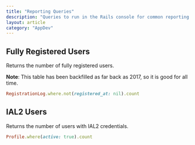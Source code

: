 ```yaml
---
title: "Reporting Queries"
description: "Queries to run in the Rails console for common reporting questions"
layout: article
category: "AppDev"
---
```


## Fully Registered Users

Returns the number of fully registered users.

**Note**: This table has been backfilled as far back as 2017, so it is good for all time.

```ruby
RegistrationLog.where.not(registered_at: nil).count
```

## IAL2 Users

Returns the number of users with IAL2 credentials.

```ruby
Profile.where(active: true).count
```
